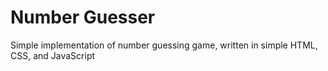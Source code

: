 # Number Guesser

Simple implementation of number guessing game, written in simple HTML, CSS, and JavaScript
